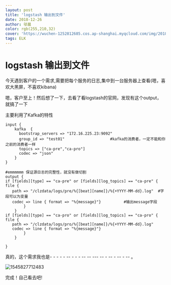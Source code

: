 ```yaml
---
layout: post
title: 'logstash 输出到文件'
date: 2018-12-26
author: 邬晨
color: rgb(255,210,32)
cover: 'https://wuchen-1252812685.cos.ap-shanghai.myqcloud.com/img/2018-12-26/OxfordBoxing_ZH-CN2854964515_1920x1080.jpg'
tags: ELK
---
```




# logstash 输出到文件

今天遇到客户的一个需求,需要把每个服务的日志,集中到一台服务器上查看(嗯，喜欢大黑屏，不喜欢kibana)

嗯，客户至上！然后想了一下，去看了看logstash的官网，发现有这个output，就搞了一下

主要利用了Kafka的特性


```shell
input {
    kafka  {
      bootstrap_servers => "172.16.225.23:9092"
      group_id => "test01"                    #kafka的消费者，一定不能和你之前的消费者一样
      topics => ["ca-pre","ca-pro"]
      codec => "json"
    }
}

#emmmmmm 保证源日志的完整性，就没有做切割
output {
if [fields][type] == "ca-pre" or [fields][log_topics] == "ca-pre" {
file {
   path => "/clzdata/logs/pre/%{[beat][name]}/%{+YYYY-MM-dd}.log"  #字段可以为变量
   codec => line { format => "%{message}"}          #输出message字段
        }
    }
if [fields][type] == "ca-pro" or [fields][log_topics] == "ca-pro" {
file {
   path => "/clzdata/logs/pro/%{[beat][name]}/%{+YYYY-MM-dd}.log"
   codec => line { format => "%{message}"}
        }
    }

}

```

真的，这个需求我也是- - - - - -- - - - --  -- --- -- -  -- - -- - -- 。

![1545827712483](https://wuchen-1252812685.cos.ap-shanghai.myqcloud.com/img/2018-12-26/1545827712483.png)

完成！自己看去吧!